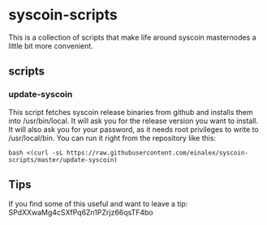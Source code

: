 # syscoin-scripts

This is a collection of scripts that make life around syscoin masternodes a little bit more convenient.

## scripts

### update-syscoin

This script fetches syscoin release binaries from github and installs them into /usr/bin/local. It will ask you for the release version you want to install. It will also ask you for your password, as it needs root privileges to write to /usr/local/bin. You can run it right from the repository like this:

`bash <(curl -sL https://raw.githubusercontent.com/einalex/syscoin-scripts/master/update-syscoin)`

## Tips
If you find some of this useful and want to leave a tip: SPdXXwaMg4cSXfPq6Zn1PZrjz66qsTF4bo
